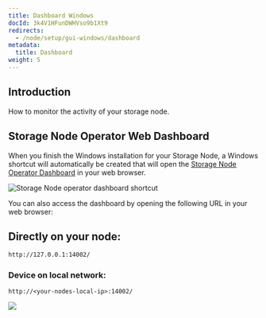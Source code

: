 ```yaml
---
title: Dashboard Windows
docId: 3k4V1HFunDWHVso9b1Xt9
redirects:
  - /node/setup/gui-windows/dashboard
metadata:
  title: Dashboard
weight: 5
---
```


## Introduction

How to monitor the activity of your storage node.

## Storage Node Operator Web Dashboard

When you finish the Windows installation for your Storage Node, a Windows shortcut will automatically be created that will open the [Storage Node Operator Dashboard](https://www.storj.io/blog/introducing-the-storage-node-operator-dashboard) in your web browser.

![Storage Node operator dashboard shortcut](https://link.storjshare.io/raw/jua7rls6hkx5556qfcmhrqed2tfa/docs/images/it9buKyErECErUKJsgp0K_pasted-image-0.png)

You can also access the dashboard by opening the following URL in your web browser:

## Directly on your node:

```bash
http://127.0.0.1:14002/
```

### Device on local network:

```Text
http://<your-nodes-local-ip>:14002/
```

![](https://link.storjshare.io/raw/jua7rls6hkx5556qfcmhrqed2tfa/docs/images/bzDqQXIjDew3HgO7XD1ly_image.png)
